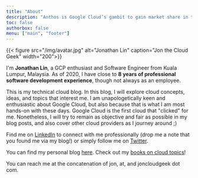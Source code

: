```yaml
---
title: "About"
description: "Anthos is Google Cloud’s gambit to gain market share in the enterprise."
toc: false
authorbox: false
menu: ["main", "footer"]
---
```


{{< figure src="/img/avatar.jpg" alt="Jonathan Lin" caption="Jon the Cloud Geek" width="200">}}

I'm **Jonathan Lin**, a GCP enthusiast and Software Engineer from Kuala Lumpur, Malaysia. As of 2020, I have close to **8 years of professional software development experience**, though not always as an employee.

This is my technical cloud blog. In this blog, I will explore cloud concepts, ideas, and topics that interest me. I am unapologetically keen and enthusiastic about Google Cloud, but also because that is what I am most hands-on with these days. Google Cloud is the first cloud that "clicked" for me. Nonetheless, I will try to remain as objective and fair as possible in my blog posts, and also cover other cloud providers as I journey around ;)

Find me on [LinkedIn](https://www.linkedin.com/in/jonlinernsheong/) to connect with me professionally (drop me a note that you found me via my blog!) or simply follow me on [Twitter](https://twitter.com/ernsheong).

You can find my personal blog [here](https://jonlin.es). Check out my [books on cloud topics](/books/)!

You can reach me at the concatenation of jon, at, and joncloudgeek dot com.